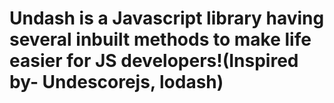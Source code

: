 # Undash is a Javascript library having several inbuilt methods to make life easier for JS developers!(Inspired by- Undescorejs, lodash)
